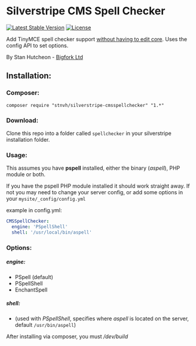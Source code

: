 # Silverstripe CMS Spell Checker
[![Latest Stable Version](https://poser.pugx.org/stnvh/silverstripe-cmsspellchecker/v/stable.svg)](https://packagist.org/packages/stnvh/silverstripe-cmsspellchecker) [![License](https://poser.pugx.org/stnvh/silverstripe-cmsspellchecker/license.svg)](https://packagist.org/packages/stnvh/silverstripe-cmsspellchecker)

Add TinyMCE spell checker support [without having to edit core](http://doc.silverstripe.org/framework/en/topics/rich-text-editing/#integrating-a-spellchecker-for-tinymce). Uses the config API to set options.

By Stan Hutcheon - [Bigfork Ltd](http://bigfork.co.uk)

## Installation:

### Composer:

```
composer require "stnvh/silverstripe-cmsspellchecker" "1.*"
```

### Download:

Clone this repo into a folder called ```spellchecker``` in your silverstripe installation folder.

### Usage:

This assumes you have **pspell** installed, either the binary (*aspell*), PHP module or both.

If you have the pspell PHP module installed it should work straight away. If not you may need to change your server config, or add some options in your ```mysite/_config/config.yml```

example in config.yml:
```yml
CMSSpellChecker:
  engine: 'PSpellShell'
  shell: '/usr/local/bin/aspell'
```

### Options:

##### engine:

- PSpell (default)
- PSpellShell
- EnchantSpell

##### shell:

- (used with *PSpellShell*, specifies where *aspell* is located on the server, default ```/usr/bin/aspell```)

After installing via composer, you must */dev/build*
